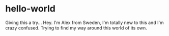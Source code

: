 # hello-world
Giving this a try...
Hey. I'm Alex from Sweden, I'm totally new to this and I'm crazy confused. Trying to find my way around this world of its own. 
